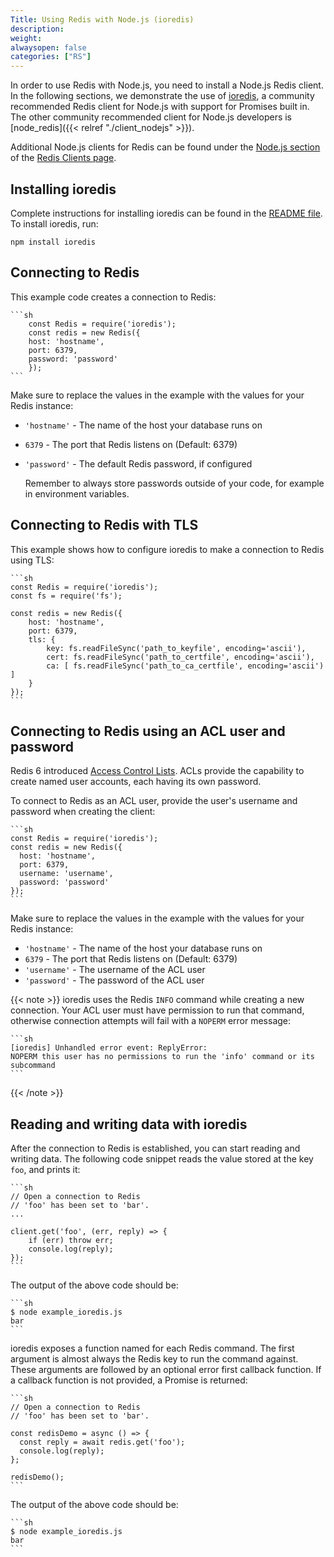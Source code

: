 ```yaml
---
Title: Using Redis with Node.js (ioredis)
description:
weight:
alwaysopen: false
categories: ["RS"]
---
```

In order to use Redis with Node.js, you need to install a Node.js Redis client.
In the following sections, we demonstrate the use of [ioredis](https://github.com/luin/ioredis),
a community recommended Redis client for Node.js with support for Promises built in.
The other community recommended client for Node.js developers is [node_redis]({{< relref "./client_nodejs" >}}).

Additional Node.js clients for Redis can be found under the [Node.js section](https://redis.io/clients#Node.js) of the [Redis Clients page](https://redis.io/clients).

## Installing ioredis

Complete instructions for installing ioredis can be found in the [README file](https://github.com/luin/ioredis/blob/master/README.md).
To install ioredis, run:

    npm install ioredis 

## Connecting to Redis

This example code creates a connection to Redis:

    ```sh
        const Redis = require('ioredis');
        const redis = new Redis({
        host: 'hostname',
        port: 6379,
        password: 'password'
        });
    ```

Make sure to replace the values in the example with the values for your Redis instance:

- `'hostname'` - The name of the host your database runs on
- `6379` - The port that Redis listens on (Default: 6379)
- `'password'` - The default Redis password, if configured

    Remember to always store passwords outside of your code, for example in environment variables.

## Connecting to Redis with TLS

This example shows how to configure ioredis to make a connection to Redis using TLS:

    ```sh
    const Redis = require('ioredis');
    const fs = require('fs');

    const redis = new Redis({
        host: 'hostname',
        port: 6379,
        tls: {
            key: fs.readFileSync('path_to_keyfile', encoding='ascii'),
            cert: fs.readFileSync('path_to_certfile', encoding='ascii'),
            ca: [ fs.readFileSync('path_to_ca_certfile', encoding='ascii') ]
        }
    });
    ```

## Connecting to Redis using an ACL user and password

Redis 6 introduced [Access Control Lists](https://redis.io/topics/acl).
ACLs provide the capability to create named user accounts, each having its own password.

To connect to Redis as an ACL user, provide the user's username and password when creating the client:

    ```sh
    const Redis = require('ioredis');
    const redis = new Redis({
      host: 'hostname',
      port: 6379,
      username: 'username',
      password: 'password'
    });
    ```

Make sure to replace the values in the example with the values for your Redis instance:

- `'hostname'` - The name of the host your database runs on
- `6379` - The port that Redis listens on (Default: 6379)
- `'username'` - The username of the ACL user
- `'password'` - The password of the ACL user

{{< note >}}
ioredis uses the Redis `INFO` command while creating a new connection.
Your ACL user must have permission to run that command, otherwise connection attempts will fail with a `NOPERM` error message:

    ```sh
    [ioredis] Unhandled error event: ReplyError: 
    NOPERM this user has no permissions to run the 'info' command or its 
    subcommand
    ```

{{< /note >}}

## Reading and writing data with ioredis

After the connection to Redis is established, you can start reading and writing data.
The following code snippet reads the value stored at the key `foo`, and prints it:

    ```sh
    // Open a connection to Redis
    // 'foo' has been set to 'bar'.
    ...
 
    client.get('foo', (err, reply) => {
        if (err) throw err;
        console.log(reply);
    });
    ```

The output of the above code should be:

    ```sh
    $ node example_ioredis.js
    bar
    ```

ioredis exposes a function named for each Redis command.
The first argument is almost always the Redis key to run the command against.
These arguments are followed by an optional error first callback function.
If a callback function is not provided, a Promise is returned:

    ```sh
    // Open a connection to Redis
    // 'foo' has been set to 'bar'.

    const redisDemo = async () => {
      const reply = await redis.get('foo');
      console.log(reply);
    };

    redisDemo();
    ```

The output of the above code should be:

    ```sh
    $ node example_ioredis.js
    bar
    ```
